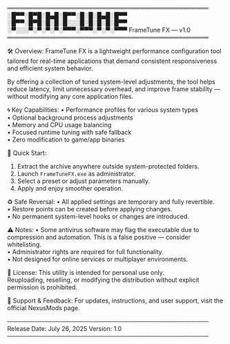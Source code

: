 ═══════════════════════════════════════════════
     ░█▀▀░█▀█░█▄█░█▀▀░█░█░█▄█░█▀▀
     ░█▀▀░█▀█░█░█░█░░░█░█░█░█░█▀▀
     ░▀░░░▀░▀░▀░▀░▀▀▀░▀▀▀░▀░▀░▀▀▀
          FrameTune FX — v1.0
═══════════════════════════════════════════════

🛠️ Overview:
FrameTune FX is a lightweight performance configuration tool tailored for real-time applications that demand consistent responsiveness and efficient system behavior.

By offering a collection of tuned system-level adjustments, the tool helps reduce latency, limit unnecessary overhead, and improve frame stability — without modifying any core application files.

🌀 Key Capabilities:
• Performance profiles for various system types  
• Optional background process adjustments  
• Memory and CPU usage balancing  
• Focused runtime tuning with safe fallback  
• Zero modification to game/app binaries

📂 Quick Start:
1. Extract the archive anywhere outside system-protected folders.  
2. Launch `FrameTuneFX.exe` as administrator.  
3. Select a preset or adjust parameters manually.  
4. Apply and enjoy smoother operation.

♻️ Safe Reversal:
• All applied settings are temporary and fully revertible.  
• Restore points can be created before applying changes.  
• No permanent system-level hooks or changes are introduced.

⚠️ Notes:
• Some antivirus software may flag the executable due to compression and automation. This is a false positive — consider whitelisting.  
• Administrator rights are required for full functionality.  
• Not designed for online services or multiplayer environments.

📄 License:
This utility is intended for personal use only.  
Reuploading, reselling, or modifying the distribution without explicit permission is prohibited.

🔗 Support & Feedback:
For updates, instructions, and user support, visit the official NexusMods page.

───────────────────────────────────────────────
Release Date: July 26, 2025
Version: 1.0
───────────────────────────────────────────────
